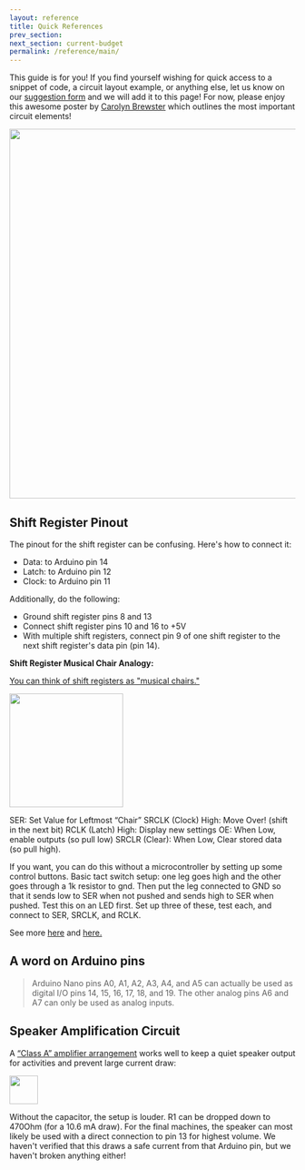 ```yaml
---
layout: reference
title: Quick References
prev_section: 
next_section: current-budget
permalink: /reference/main/
---
```


This guide is for you! If you find yourself wishing for quick access to a snippet of code, a circuit layout example, or anything else, let us know on our <a href="https://docs.google.com/forms/d/1CZS4cuOhvA9gaFyjlWKAAf6xRf0unapmy681tcqHq-M/viewform?usp=send_form" target="_blank">suggestion form</a> and we will add it to this page! For now, please enjoy this awesome poster by <a href="cbrewste@uoregon.edu">Carolyn Brewster</a> which outlines the most important circuit elements!

<img src="{{site.baseurl}}/img/SPICE-poster.png" style="width: 650px"/>

<!-- <img src="{{ site.baseurl }}/img/d-motor-control.png" style="width: 500px"/> -->

## Shift Register Pinout

The pinout for the shift register can be confusing. Here's how to connect it:

- Data: to Arduino pin 14
- Latch: to Arduino pin 12
- Clock: to Arduino pin 11

Additionally, do the following:

- Ground shift register pins 8 and 13
- Connect shift register pins 10 and 16 to +5V
- With multiple shift registers, connect pin 9 of one shift register to the next shift register's data pin (pin 14).

**Shift Register Musical Chair Analogy:**

<a href="http://bildr.org/2011/02/74hc595/">You can think of shift registers as "musical chairs."</a>

<img src="http://bildr.org/blog/wp-content/uploads/2011/02/574px-SN74HC595-pinout.png" style="width: 200px"/>

SER: Set Value for Leftmost “Chair”
SRCLK (Clock) High: Move Over! (shift in the next bit)
RCLK (Latch) High: Display new settings
OE: When Low, enable outputs (so pull low)
SRCLR (Clear): When Low, Clear stored data (so pull high).

If you want, you can do this without a microcontroller by setting up some control buttons. Basic tact switch setup: one leg goes high and the other goes through a 1k resistor to gnd. Then put the leg connected to GND so that it sends low to SER when not pushed and sends high to SER when pushed. Test this on an LED first. Set up three of these, test each, and connect to SER, SRCLK, and RCLK. 

See more <a href="http://hackaday.com/2013/02/07/learn-shift-registers-without-involving-a-microcontroller/">here</a> and <a href="http://www.learningaboutelectronics.com/Articles/Shift-register-circuit.php">here.</a>

## A word on Arduino pins

> Arduino Nano pins A0, A1, A2, A3, A4, and A5 can actually be used as digital
I/O pins 14, 15, 16, 17, 18, and 19. The other analog pins A6 and A7 can only be used as analog inputs.

## Speaker Amplification Circuit


A <a href="http://electronics.stackexchange.com/questions/129277/how-many-volts-can-a-1-watt-8-ohm-speaker-take">“Class A” amplifier arrangement</a> works well to keep a quiet speaker output for activities and prevent large current draw: 

<img src="http://i.stack.imgur.com/vxynt.png" style="width: 50px"/>

Without the capacitor, the setup is louder. R1 can be dropped down to 470Ohm (for a 10.6 mA draw). For the final machines, the speaker can most likely be used with a direct connection to pin 13 for highest volume. We haven't verified that this draws a safe current from that Arduino pin, but we haven't broken anything either!

